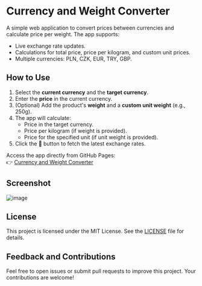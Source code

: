 # Currency and Weight Converter

A simple web application to convert prices between currencies and calculate price per weight. The app supports:
- Live exchange rate updates.
- Calculations for total price, price per kilogram, and custom unit prices.
- Multiple currencies: PLN, CZK, EUR, TRY, GBP.

## How to Use
1. Select the **current currency** and the **target currency**.
2. Enter the **price** in the current currency.
3. (Optional) Add the product's **weight** and a **custom unit weight** (e.g., 250g).
4. The app will calculate:
   - Price in the target currency.
   - Price per kilogram (if weight is provided).
   - Price for the specified unit (if unit weight is provided).
5. Click the 🔄 button to fetch the latest exchange rates.

Access the app directly from GitHub Pages:  
👉 [Currency and Weight Converter](https://leneffets.github.io/currency/)

## Screenshot
![image](https://github.com/user-attachments/assets/a1d71a72-45cc-4436-a050-f4c4cbb8373b)


## License
This project is licensed under the MIT License. See the [LICENSE](LICENSE) file for details.

## Feedback and Contributions
Feel free to open issues or submit pull requests to improve this project. Your contributions are welcome!
